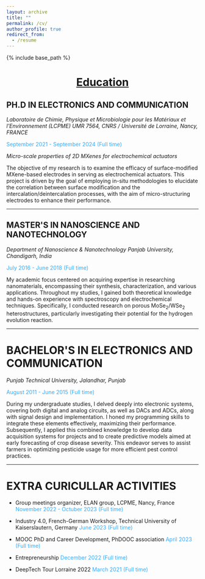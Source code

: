 ```yaml
---
layout: archive
title: ""
permalink: /cv/
author_profile: true
redirect_from:
  - /resume
---
```


{% include base_path %}
<div style="text-align:center;">
  <h1><u>Education</u></h1>
</div>

## PH.D IN ELECTRONICS AND COMMUNICATION
*Laboratoire de Chimie, Physique et Microbiologie pour les Matériaux et l’Environnement (LCPME)*
*UMR 7564, CNRS / Université de Lorraine, Nancy, FRANCE*

<span style="color: #33ACFF; font-size: 14px;">September 2021 - September 2024 (Full time)</span>

*Micro-scale properties of 2D MXenes for electrochemical actuators*

The objective of my research is to examine the efficacy of surface-modified MXene-based electrodes in serving as electrochemical actuators. This project is driven by the goal of employing in-situ methodologies to elucidate the correlation between surface modification and the intercalation/deintercalation processes, with the aim of micro-structuring electrodes to enhance their performance.

---

## MASTER'S IN NANOSCIENCE AND NANOTECHNOLOGY
*Department of Nanoscience & Nanotechnology*
*Panjab University, Chandigarh, India*

<span style="color: #33ACFF; font-size: 14px;">July 2016 - June 2018 (Full time)</span>

My academic focus centered on acquiring expertise in researching nanomaterials, encompassing their synthesis, characterization, and various applications. Throughout my studies, I gained both theoretical knowledge and hands-on experience with spectroscopy and electrochemical techniques. Specifically, I conducted research on porous MoSe<sub>2</sub>/WSe<sub>2</sub> heterostructures, particularly investigating their potential for the hydrogen evolution reaction.

---
# BACHELOR'S IN ELECTRONICS AND COMMUNICATION
*Punjab Technical University, Jalandhar, Punjab*

<span style="color: #33ACFF; font-size: 14px;">August 2011 - June 2015 (Full time)</span>

During my undergraduate studies, I delved deeply into electronic systems, covering both digital and analog circuits, as well as DACs and ADCs, along with signal design and implementation. I honed my programming skills to integrate these elements effectively, maximizing their performance. Subsequently, I applied this combined knowledge to develop data acquisition systems for projects and to create predictive models aimed at early forecasting of crop disease severity. This endeavor serves to assist farmers in optimizing pesticide usage for more efficient pest control practices.

---

# EXTRA CURICULLAR ACTIVITIES

* Group meetings organizer, ELAN group, LCPME, Nancy, France <span style="color: #33ACFF; font-size: 14px;">November 2022 - Octuber 2023 (Full time)</span>

* Industry 4.0, French-German Workshop, Technical University of Kaiserslautern, Germany <span style="color: #33ACFF; font-size: 14px;">  June 2023 (Full time)</span>

* MOOC PhD and Career Development, PhDOOC association <span style="color: #33ACFF; font-size: 14px;">  April 2023 (Full time)</span>

* Entrepreneurship <span style="color: #33ACFF; font-size: 14px;">  December 2022 (Full time)</span>
* DeepTech Tour Lorraine 2022 <span style="color: #33ACFF; font-size: 14px;">  March 2021 (Full time)</span>







